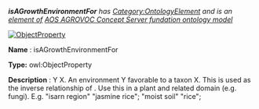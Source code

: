 ___isAGrowthEnvironmentFor__ 
 has
 [Category:OntologyElement](../../Category/OntologyElement "Category:OntologyElement") 
 and is an
 [element of](../../Property/ElementOf "Property:ElementOf") 
[AOS AGROVOC Concept Server fundation ontology model](../../Submissions/AOS_AGROVOC_Concept_Server_fundation_ontology_model "Submissions:AOS AGROVOC Concept Server fundation ontology model")_




  





[![ObjectProperty](../../images/thumb/c/c3/ObjectProperty.gif/45px-ObjectProperty.gif)](../../Image/ObjectProperty.gif "ObjectProperty")


__Name__ 
 : isAGrowthEnvironmentFor
 



__Type:__ 
 owl:ObjectProperty
 



__Description__ 
 : Y <is a growth environment for> X. An environment Y favorable to a taxon X. This is used as the inverse relationship of <grows in>. Use this in a plant and related domain (e.g. fungi). E.g. "isarn region" <is a growth environment for> "jasmine rice"; "moist soil" <is a growth environment for> "rice";